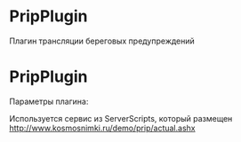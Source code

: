 PripPlugin
===============

Плагин трансляции береговых предупреждений

PripPlugin
===============

Параметры плагина:


Используется сервис из ServerScripts, который размещен http://www.kosmosnimki.ru/demo/prip/actual.ashx
